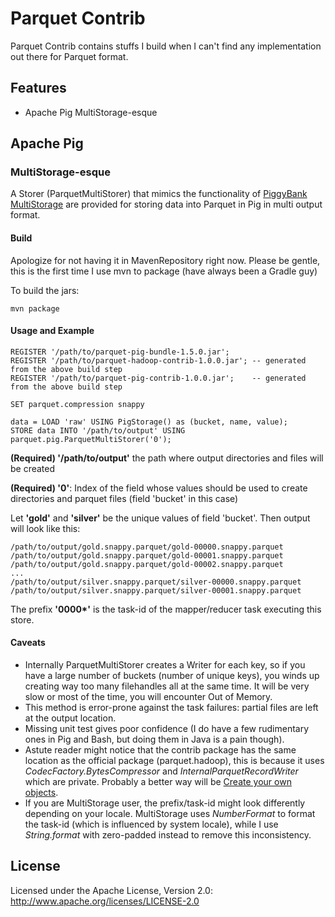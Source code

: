 # Parquet Contrib

Parquet Contrib contains stuffs I build when I can't find any implementation out there for Parquet format.

## Features

* Apache Pig MultiStorage-esque

## Apache Pig

### MultiStorage-esque
A Storer (ParquetMultiStorer) that mimics the functionality of [PiggyBank MultiStorage](http://pig.apache.org/docs/r0.12.1/api/org/apache/pig/piggybank/storage/MultiStorage.html) are provided for storing data into Parquet in Pig in multi output format.

#### Build

Apologize for not having it in MavenRepository right now. Please be gentle, this is the first time I use mvn to package (have always been a Gradle guy)

To build the jars:
```
mvn package
```

#### Usage and Example

```
REGISTER '/path/to/parquet-pig-bundle-1.5.0.jar';
REGISTER '/path/to/parquet-hadoop-contrib-1.0.0.jar'; -- generated from the above build step
REGISTER '/path/to/parquet-pig-contrib-1.0.0.jar';    -- generated from the above build step

SET parquet.compression snappy

data = LOAD 'raw' USING PigStorage() as (bucket, name, value);
STORE data INTO '/path/to/output' USING parquet.pig.ParquetMultiStorer('0');
```

**(Required) '/path/to/output'** the path where output directories and files will be created

**(Required) '0'**: Index of the field whose values should be used to create directories and parquet files (field 'bucket' in this case)

Let **'gold'** and **'silver'** be the unique values of field 'bucket'. Then output will look like this:

```
/path/to/output/gold.snappy.parquet/gold-00000.snappy.parquet
/path/to/output/gold.snappy.parquet/gold-00001.snappy.parquet
/path/to/output/gold.snappy.parquet/gold-00002.snappy.parquet
...
/path/to/output/silver.snappy.parquet/silver-00000.snappy.parquet
/path/to/output/silver.snappy.parquet/silver-00001.snappy.parquet
```

The prefix **'0000\*'** is the task-id of the mapper/reducer task executing this store.

#### Caveats
* Internally ParquetMultiStorer creates a Writer for each key, so if you have a large number of buckets (number of unique keys), you winds up creating way too many filehandles all at the same time. It will be very slow or most of the time, you will encounter Out of Memory.
* This method is error-prone against the task failures: partial files are left at the output location.
* Missing unit test gives poor confidence (I do have a few rudimentary ones in Pig and Bash, but doing them in Java is a pain though).
* Astute reader might notice that the contrib package has the same location as the official package (parquet.hadoop), this is because it uses *CodecFactory.BytesCompressor* and *InternalParquetRecordWriter* which are private. Probably a better way will be [Create your own objects](https://github.com/apache/incubator-parquet-mr#create-your-own-objects).
* If you are MultiStorage user, the prefix/task-id might look differently depending on your locale. MultiStorage uses *NumberFormat* to format the task-id (which is influenced by system locale), while I use *String.format* with zero-padded instead to remove this inconsistency.

## License

Licensed under the Apache License, Version 2.0: http://www.apache.org/licenses/LICENSE-2.0